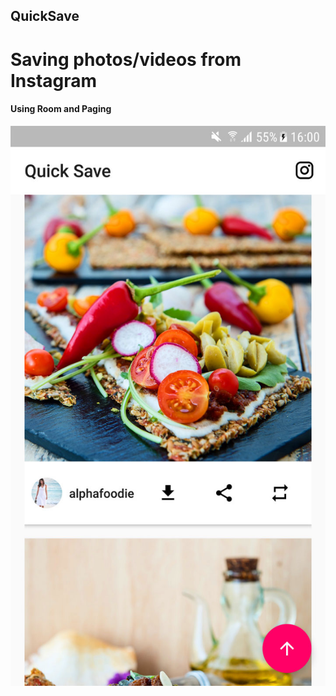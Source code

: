 ## QuickSave
# Saving photos/videos from Instagram
#### Using Room and Paging
<img src="https://github.com/kimcy929/QuickSave/blob/master/art/demo.jpg">

